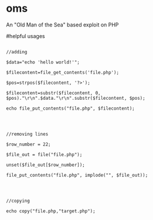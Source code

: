 # oms
 An "Old Man of the Sea" based exploit on PHP

#helpful usages

<code>
//adding<br>
$data="echo 'hello world!'";<br>
$filecontent=file_get_contents('file.php');<br>
$pos=strpos($filecontent, '?>');<br>
$filecontent=substr($filecontent, 0, $pos)."\r\n".$data."\r\n".substr($filecontent, $pos);<br>
echo file_put_contents("file.php", $filecontent);<br>
<br><br>
//removing lines<br>
$row_number = 22;<br>
$file_out = file("file.php");<br>
unset($file_out[$row_number]);<br>
file_put_contents("file.php", implode("", $file_out));<br>
<br><br>
//copying<br>
echo copy("file.php,"target.php");
</code>
